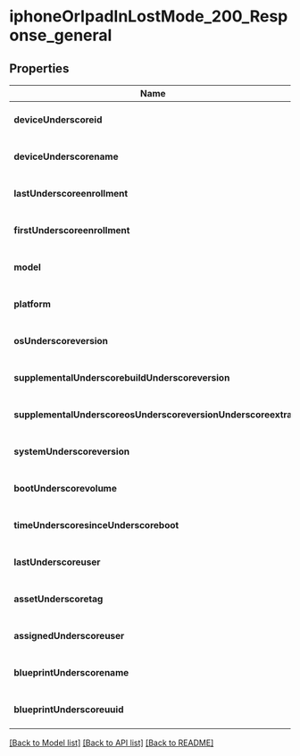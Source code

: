 # iphoneOrIpadInLostMode_200_Response_general

## Properties
Name | Type | Description | Notes
------------ | ------------- | ------------- | -------------
**deviceUnderscoreid** | **string** |  | [optional] [default to null]
**deviceUnderscorename** | **string** |  | [optional] [default to null]
**lastUnderscoreenrollment** | **string** |  | [optional] [default to null]
**firstUnderscoreenrollment** | **string** |  | [optional] [default to null]
**model** | **string** |  | [optional] [default to null]
**platform** | **string** |  | [optional] [default to null]
**osUnderscoreversion** | **string** |  | [optional] [default to null]
**supplementalUnderscorebuildUnderscoreversion** | **string** |  | [optional] [default to null]
**supplementalUnderscoreosUnderscoreversionUnderscoreextra** | **string** |  | [optional] [default to null]
**systemUnderscoreversion** | **string** |  | [optional] [default to null]
**bootUnderscorevolume** | **string** |  | [optional] [default to null]
**timeUnderscoresinceUnderscoreboot** | **string** |  | [optional] [default to null]
**lastUnderscoreuser** | **string** |  | [optional] [default to null]
**assetUnderscoretag** | **string** |  | [optional] [default to null]
**assignedUnderscoreuser** | **string** |  | [optional] [default to null]
**blueprintUnderscorename** | **string** |  | [optional] [default to null]
**blueprintUnderscoreuuid** | **string** |  | [optional] [default to null]

[[Back to Model list]](../README.md#documentation-for-models) [[Back to API list]](../README.md#documentation-for-api-endpoints) [[Back to README]](../README.md)


